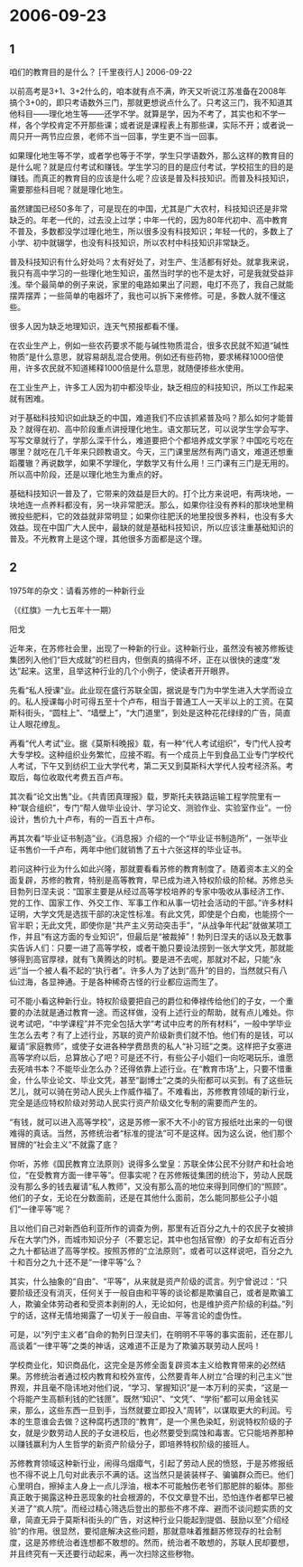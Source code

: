 # 2006-09-23

## 1

咱们的教育目的是什么？    [千里夜行人]  2006-09-22 

以前高考是3+1、3+2什么的，咱本就有点不满，昨天又听说江苏准备在2008年搞个3+0的，即只考语数外三门，那就更想说点什么了。只考这三门，我不知道其他科目――理化地生等――还学不学。就算是学，因为不考了，其实也和不学一样，各个学校肯定不开那些课；或者说是课程表上有那些课，实际不开；或者说一周只开一两节应应景，老师不当一回事，学生更不当一回事。 

如果理化地生等不学，或者学也等于不学，学生只学语数外，那么这样的教育目的是什么呢？就是应付考试和赚钱。学生学习的目的是应付考试，学校招生的目的是赚钱。而真正的教育目的应该是什么呢？应该是普及科技知识。而普及科技知识，需要那些科目呢？就是理化地生。 

虽然建国已经50多年了，可是现在的中国，尤其是广大农村，科技知识还是非常缺乏的。年老一代的，过去没上过学；中年一代的，因为80年代初中、高中教育不普及，多数都没学过理化地生，所以很多没有科技知识；年轻一代的，多数上了小学、初中就辍学，也没有科技知识，所以农村中科技知识非常缺乏。 

普及科技知识有什么好处吗？太有好处了，对生产、生活都有好处。就拿我来说，我只有高中学习的一些理化地生知识，虽然当时学的也不是太好，可是我就受益非浅。举个最简单的例子来说，家里的电路如果出了问题，电灯不亮了，我自己就能摆弄摆弄；一些简单的电器坏了，我也可以拆下来修修。可是，多数人就不懂这些。 

很多人因为缺乏地理知识，连天气预报都看不懂。 

在农业生产上，例如一些农药要求不能与碱性物质混合，很多农民就不知道“碱性物质”是什么意思，就容易胡乱混合使用。例如还有些药物，要求稀释1000倍使用，许多农民就不知道稀释1000倍是什么意思，就随便掺些水使用。 

在工业生产上，许多工人因为初中都没毕业，缺乏相应的科技知识，所以工作起来就有困难。 

对于基础科技知识如此缺乏的中国，难道我们不应该抓紧普及吗？那么如何才能普及？就得在初、高中阶段重点讲授理化地生。语文那玩艺，可以说学生学会写字、写写文章就行了，学那么深干什么，难道要把个个都培养成文学家？中国吃亏吃在哪里？就吃在几千年来只顾教语文。今天，三门课里居然有两门语文，难道还想重蹈覆辙？再说数学，如果不学理化，学数学又有什么用！三门课有三门是无用的。所以高中阶段，还是以理化地生为重点的好。 

基础科技知识一普及了，它带来的效益是巨大的。打个比方来说吧，有两块地，一块地连一点养料都没有，另一块非常肥沃。那么，如果你往没有养料的那块地里稍微投些肥料，它的效益就非常明显；如果你往肥沃的地里投很多养料，也没有多大效益。现在中国广大人民中，最缺的就是基础科技知识，所以应该注重基础知识的普及。不光教育上是这个理，其他很多方面都是这个理。   



## 2

1975年的杂文：请看苏修的一种新行业 

（《红旗》一九七五年十一期） 

阳戈 

近年来，在苏修社会里，出现了一种新的行业。这种新行业，虽然没有被苏修叛徒集团列入他们“巨大成就”的栏目内，但倒真的搞得不坏，正在以很快的速度“发达”起来。这里，且举这种行业的几个小例子，使读者开开眼界。 

先看“私人授课”业。此业现在盛行苏联全国，据说是专门为中学生进入大学而设立的。私人授课每小时可得五至十个卢布，相当于普通工人一天半以上的工资。在莫斯科街头，“圆柱上”、“墙壁上”，“大门道里”，到处是这种花花绿绿的广告，简直让人眼花缭乱。 

再看“代人考试”业。据《莫斯科晚报》载，有一种“代人考试组织”，专门代人投考大专学校。这种组织业务繁忙，应接不暇。有一个成员上午到食品工业专门学校代人考试，下午又到纺织工业大学代考，第二天又到莫斯科大学代人投考经济系。考取后，每位收取代考费五百卢布。 

其次看“论文出售”业。《共青团真理报》载，罗斯托夫铁路运输工程学院里有一种“联合组织”，专门“帮人做毕业设计、学习论文、测验作业、实验室作业”。一份设计，售价九十卢布，有的一百五十卢布。 

再其次看“毕业证书制造”业。《消息报》介绍的一个“毕业证书制造所”，一张毕业证书售价一千卢布，两年中他们就销售了五十六张这样的毕业证书。 

若问这种行业为什么如此兴隆，那就要看看苏修的教育制度了。随着资本主义的全面复辟，苏修的教育，特别是高等教育，早已成为进入特权阶级的阶梯。苏修总头目勃列日涅夫说：“国家主要是从经过高等学校培养的专家中吸收从事经济工作、党的工作、国家工作、外交工作、军事工作和从事一切社会活动的干部。”许多材料证明，大学文凭是选拔干部的决定性标准。有此文凭，即使是个白痴，也能捞个一官半职；无此文凭，即使你是“共产主义劳动突击手”，“从战争年代起”就做某项工作，并且“有这方面的专业知识”，但最后是“被裁掉”！勃列日涅夫的话以及无数事实告诉人们：只要一进了高等学校，或者干脆只要设法捞到一张大学文凭，那就能够得到高官厚禄，就有飞黄腾达的时机。要是进不去呢，那就对不起，只能“永远”当一个被人看不起的“执行者”。许多人为了达到“高升”的目的，当然就只有八仙过海，各显神通。于是各种稀奇古怪的行业都应运而生了。 

可不能小看这种新行业。特权阶级要把自己的爵位和俸禄传给他们的子女，一个重要的办法就是通过教育一途。而这样做，没有上述行业的帮助，就有点儿难处。你说考试吧，“中学课程”并不完全包括大学“考试中应考的所有材料”，一般中学毕业生怎么去考？有了上述行业，苏联的资产阶级新贵们就不怕。他们有的是钱，可以雇请“家庭教师”，或使子女进各种学费昂贵的私人“补习班”之类。这样把子女塞进高等学府以后，总算放心了吧？可是还不行，有些公子小姐们一向吃喝玩乐，谁愿去死啃书本？不能毕业怎么办？还得依靠上述行业。在“教育市场”上，只要不惜重金，什么毕业论文、毕业文凭，甚至“副博士”之类的头衔都可以买到。有了这些玩艺儿，就可以骑在劳动人民头上作威作福了。不难看出，苏修教育领域的新行业，完全是适应特权阶级对劳动人民实行资产阶级文化专制的需要而产生的。 

“有钱，就可以进入高等学校”，这是苏修一家不大不小的官方报纸吐出来的一句很难得的真话。当然，苏修统治者“标准的提法”可不是这样。因为这么说，他们那个冒牌的“社会主义”不就露了底？

你听，苏修《国民教育立法原则》说得多么堂皇：苏联全体公民不分财产和社会地位，“在受教育方面一律平等”。但事实呢？在苏修叛徒集团的统治下，劳动人民既没有那么多的钱去雇请“私人教师”，又没有那么高的地位来得到同僚们的“照顾”。他们的子女，无论在分数面前，还是在其他什么面前，怎么能同那些公子小姐们“一律平等”呢？

且以他们自己对新西伯利亚所作的调查为例，那里有近百分之九十的农民子女被排斥在大学门外，而城市知识分子（不要忘记，其中也包括官僚）的子女却有近百分之九十都钻进了高等学校。按照苏修的“立法原则”，或者可以这样说吧，百分之九十和百分之九十还不是“一律平等”么？

其实，什么抽象的“自由”、“平等”，从来就是资产阶级的谎言。列宁曾说过：“只要阶级还没有消灭，任何关于一般自由和平等的谈论都是欺骗自己，或者是欺骗工人，欺骗全体劳动者和受资本剥削的人，无论如何，也是维护资产阶级的利益。”列宁的话，这样无情地揭露了一切关于一般自由、平等言论的虚伪性。

可是，以“列宁主义者”自命的勃列日涅夫们，在明明不平等的事实面前，还在那儿高谈着“一律平等”之类的神话，这难道不正是为了欺骗苏联劳动人民吗！

学校商业化，知识商品化，这完全是苏修全面复辟资本主义给教育带来的必然结果。苏修统治者通过校内教育和校外宣传，公然要青年人树立“合理的利己主义”世界观，并且毫不隐讳地对他们说，“学习、掌握知识”是一本万利的买卖，“这是一个将能产生高额利钱的贮钱匣”。既然“知识”、“文凭”、“学衔”都可以用金钱买来，那么，这些东西一旦到手，当然就要立即投入“周转”，以谋取更大的利润。亏本的生意谁会去做？这种腐朽透顶的“教育”，是一个黑色染缸，别说特权阶级的子女，就是少数劳动人民的子女进校后，也必然要受到腐蚀和毒害。它只能培养那种以赚钱赢利为人生哲学的新资产阶级分子，即培养特权阶级的接班人。 

苏修教育领域这种新行业，闹得乌烟瘴气，引起了劳动人民的愤怒，于是苏修报纸也不得不说上几句对此表示不满的话。这当然只是装装样子、骗骗群众而已。他们心里明白，擦掉主人身上一点儿浮油，根本不可能触伤老爷们那肥胖的躯体。那些真正敢于揭露这种丑恶现象的社会根源的，不仅文章登不出，恐怕连作者都早已被关进了“疯人院”。而经过精心筛选后登出的那些不疼不痒、避而不谈问题实质的文章，简直无异于莫斯科街头的广告，对这种行业只能起到提倡、鼓励以至“介绍经验”的作用。很显然，要彻底解决这些问题，那就意味着推翻苏修现存的社会制度，这是苏修统治者连想都不敢想的。然而，统治者不敢想的，苏联人民却要想，并且终究有一天还要行动起来，再一次扫除这些秽物。 



